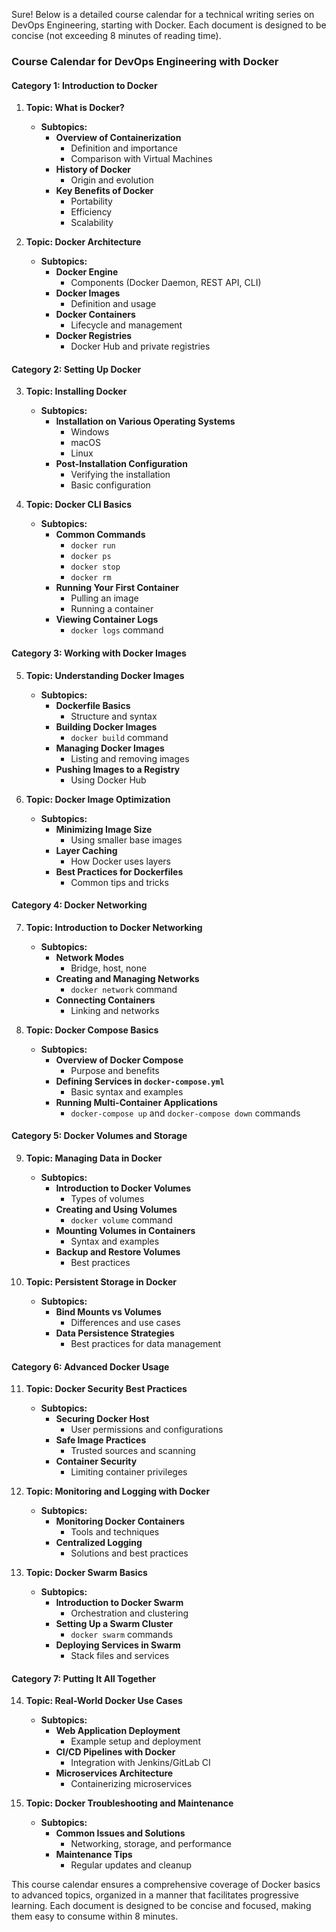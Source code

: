 Sure! Below is a detailed course calendar for a technical writing series on DevOps Engineering, starting with Docker. Each document is designed to be concise (not exceeding 8 minutes of reading time).

### Course Calendar for DevOps Engineering with Docker

#### **Category 1: Introduction to Docker**

1. **Topic: What is Docker?**
   - **Subtopics:**
     - **Overview of Containerization**
       - Definition and importance
       - Comparison with Virtual Machines
     - **History of Docker**
       - Origin and evolution
     - **Key Benefits of Docker**
       - Portability
       - Efficiency
       - Scalability

2. **Topic: Docker Architecture**
   - **Subtopics:**
     - **Docker Engine**
       - Components (Docker Daemon, REST API, CLI)
     - **Docker Images**
       - Definition and usage
     - **Docker Containers**
       - Lifecycle and management
     - **Docker Registries**
       - Docker Hub and private registries

#### **Category 2: Setting Up Docker**

3. **Topic: Installing Docker**
   - **Subtopics:**
     - **Installation on Various Operating Systems**
       - Windows
       - macOS
       - Linux
     - **Post-Installation Configuration**
       - Verifying the installation
       - Basic configuration

4. **Topic: Docker CLI Basics**
   - **Subtopics:**
     - **Common Commands**
       - `docker run`
       - `docker ps`
       - `docker stop`
       - `docker rm`
     - **Running Your First Container**
       - Pulling an image
       - Running a container
     - **Viewing Container Logs**
       - `docker logs` command

#### **Category 3: Working with Docker Images**

5. **Topic: Understanding Docker Images**
   - **Subtopics:**
     - **Dockerfile Basics**
       - Structure and syntax
     - **Building Docker Images**
       - `docker build` command
     - **Managing Docker Images**
       - Listing and removing images
     - **Pushing Images to a Registry**
       - Using Docker Hub

6. **Topic: Docker Image Optimization**
   - **Subtopics:**
     - **Minimizing Image Size**
       - Using smaller base images
     - **Layer Caching**
       - How Docker uses layers
     - **Best Practices for Dockerfiles**
       - Common tips and tricks

#### **Category 4: Docker Networking**

7. **Topic: Introduction to Docker Networking**
   - **Subtopics:**
     - **Network Modes**
       - Bridge, host, none
     - **Creating and Managing Networks**
       - `docker network` command
     - **Connecting Containers**
       - Linking and networks

8. **Topic: Docker Compose Basics**
   - **Subtopics:**
     - **Overview of Docker Compose**
       - Purpose and benefits
     - **Defining Services in `docker-compose.yml`**
       - Basic syntax and examples
     - **Running Multi-Container Applications**
       - `docker-compose up` and `docker-compose down` commands

#### **Category 5: Docker Volumes and Storage**

9. **Topic: Managing Data in Docker**
   - **Subtopics:**
     - **Introduction to Docker Volumes**
       - Types of volumes
     - **Creating and Using Volumes**
       - `docker volume` command
     - **Mounting Volumes in Containers**
       - Syntax and examples
     - **Backup and Restore Volumes**
       - Best practices

10. **Topic: Persistent Storage in Docker**
    - **Subtopics:**
      - **Bind Mounts vs Volumes**
        - Differences and use cases
      - **Data Persistence Strategies**
        - Best practices for data management

#### **Category 6: Advanced Docker Usage**

11. **Topic: Docker Security Best Practices**
    - **Subtopics:**
      - **Securing Docker Host**
        - User permissions and configurations
      - **Safe Image Practices**
        - Trusted sources and scanning
      - **Container Security**
        - Limiting container privileges

12. **Topic: Monitoring and Logging with Docker**
    - **Subtopics:**
      - **Monitoring Docker Containers**
        - Tools and techniques
      - **Centralized Logging**
        - Solutions and best practices

13. **Topic: Docker Swarm Basics**
    - **Subtopics:**
      - **Introduction to Docker Swarm**
        - Orchestration and clustering
      - **Setting Up a Swarm Cluster**
        - `docker swarm` commands
      - **Deploying Services in Swarm**
        - Stack files and services

#### **Category 7: Putting It All Together**

14. **Topic: Real-World Docker Use Cases**
    - **Subtopics:**
      - **Web Application Deployment**
        - Example setup and deployment
      - **CI/CD Pipelines with Docker**
        - Integration with Jenkins/GitLab CI
      - **Microservices Architecture**
        - Containerizing microservices

15. **Topic: Docker Troubleshooting and Maintenance**
    - **Subtopics:**
      - **Common Issues and Solutions**
        - Networking, storage, and performance
      - **Maintenance Tips**
        - Regular updates and cleanup

This course calendar ensures a comprehensive coverage of Docker basics to advanced topics, organized in a manner that facilitates progressive learning. Each document is designed to be concise and focused, making them easy to consume within 8 minutes.